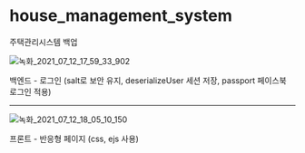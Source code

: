 # house_management_system
주택관리시스템 백업

![녹화_2021_07_12_17_59_33_902](https://user-images.githubusercontent.com/40861980/125260295-2a77c500-e33b-11eb-88e5-696f5c0f4879.gif)

백엔드 - 로그인 (salt로 보안 유지, deserializeUser 세션 저장, passport 페이스북 로그인 적용)

- - - - - - - - - - - - - - - - - - - - - - - - 

![녹화_2021_07_12_18_05_10_150](https://user-images.githubusercontent.com/40861980/125261191-010b6900-e33c-11eb-9236-ca22f7377b10.gif)

프론트 - 반응형 페이지 (css, ejs 사용)
